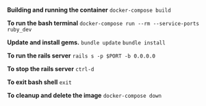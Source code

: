 **Building and running the container**
`docker-compose build`

**To run the bash terminal**
`docker-compose run --rm --service-ports ruby_dev`

**Update and install gems.**
`bundle update`
`bundle install`

**To run the rails server**
`rails s -p $PORT -b 0.0.0.0`

**To stop the rails server**
`ctrl-d`

**To exit bash shell**
`exit`

**To cleanup and delete the image**
`docker-compose down`

